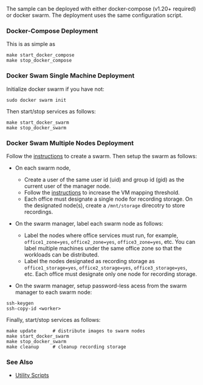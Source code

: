 The sample can be deployed with either docker-compose (v1.20+ required) or docker swarm. The deployment uses the same configuration script.   

### Docker-Compose Deployment

This is as simple as 
```
make start_docker_compose
make stop_docker_compose
```

### Docker Swam Single Machine Deployment

Initialize docker swarm if you have not:
```
sudo docker swarm init
```
Then start/stop services as follows:
```
make start_docker_swarm
make stop_docker_swarm
```

### Docker Swam Multiple Nodes Deployment

Follow the [instructions](https://docs.docker.com/engine/swarm/swarm-tutorial/create-swarm) to create a swarm. Then setup the swarm as follows:     

- On each swarm node, 
  - Create a user of the same user id (uid) and group id (gid) as the current user of the manager node.      
  - Follow the [instructions](https://www.elastic.co/guide/en/elasticsearch/reference/6.8/vm-max-map-count.html) to increase the VM mapping threshold.    
  - Each office must designate a single node for recording storage. On the designated node(s), create a ```/mnt/storage``` direcotry to store recordings.    

- On the swarm manager, label each swarm node as follows:    
  - Label the nodes where office services must run, for example, ```office1_zone=yes```, ```office2_zone=yes```, ```office3_zone=yes```, etc. You can label multiple machines under the same office zone so that the workloads can be distributed.     
  - Label the nodes designated as recording storage as ```office1_storage=yes```, ```office2_storage=yes```, ```office3_storage=yes```, etc. Each office must designate only one node for recording storage.   

- On the swarm manager, setup password-less acess from the swarm manager to each swarm node:   

```
ssh-keygen
ssh-copy-id <worker>
```

Finally, start/stop services as follows:   

```
make update      # distribute images to swarm nodes
make start_docker_swarm
make stop_docker_swarm
make cleanup     # cleanup recording storage
```

### See Also 

- [Utility Scripts](../../doc/script.md)   

